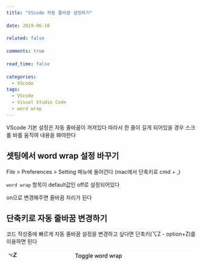```yaml
---
title: "VScode 자동 줄바꿈 설정하기"

date: 2019-06-18

related: false

comments: true

read_time: false

categories:
  - VScode
tags:
  - VScode
  - Visual Studio Code
  - word wrap
---
```


VScode 기본 설정은 자동 줄바꿈이 꺼져있다
따라서 한 줄이 길게 되어있을 경우 스크롤 바를 움직여 내용을 봐야한다

## 셋팅에서 word wrap 설정 바꾸기

File > Preferences > Setting 메뉴에 들어간다 (mac에서 단축키로 cmd + ,)

`word wrap` 항목이 default값인 off로 설정되어있다

on으로 변경해주면 줄바꿈 처리가 된다

## 단축키로 자동 줄바꿈 변경하기

코드 작성중에 빠르게 자동 줄바꿈 설정을 변경하고 싶다면 단축키(⌥Z - option+Z)를 이용하면 된다

![Toggle word wrap](/assets/images/word-wrap.png)
